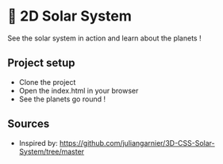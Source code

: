 # 🌌 2D Solar System

See the solar system in action and learn about the planets !

## Project setup
- Clone the project
- Open the index.html in your browser
- See the planets go round !

## Sources
- Inspired by: https://github.com/juliangarnier/3D-CSS-Solar-System/tree/master
